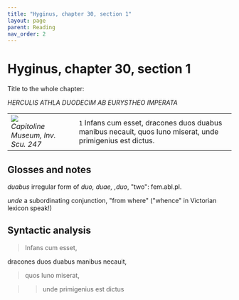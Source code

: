 ```yaml
---
title: "Hyginus, chapter 30, section 1"
layout: page
parent: Reading
nav_order: 2
---
```


# Hyginus, chapter 30, section 1


Title to the whole chapter:

*HERCULIS ATHLA DUODECIM AB EURYSTHEO IMPERATA*

| | |
| --- | --- |
| ![](https://thumbs-prod.si-cdn.com/AN62OzaFcFW-NlZmr9G9ullHMWU=/fit-in/1072x0/https://public-media.si-cdn.com/filer/3f/be/3fbe1e9d-24bb-4c4a-b186-c250ae31aee7/ercole_fanciullo_che_strozza_i_serpenti_150-200_ca_coll_albani.jpg)<br/> *Capitoline Museum, Inv. Scu. 247* | `1` Infans cum esset, dracones duos duabus manibus necauit, quos Iuno miserat, unde primigenius est dictus.|





## Glosses and notes

*duabus* irregular form of *duo, duae, ,duo*, "two": fem.abl.pl.

*unde* a subordinating conjunction, "from where" ("whence" in Victorian lexicon speak!)


## Syntactic analysis

> Infans cum esset, 

dracones duos duabus manibus necauit, 

> quos Iuno miserat, 

>> unde primigenius est dictus